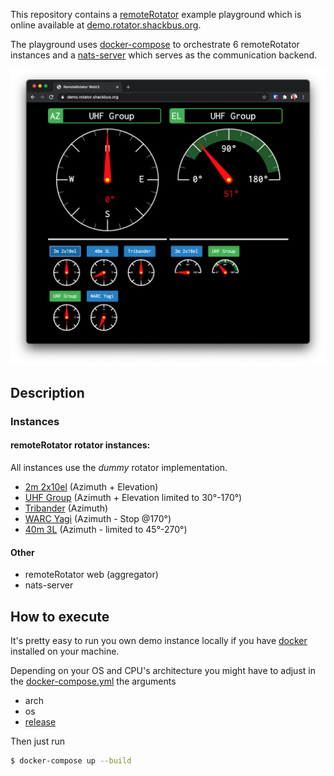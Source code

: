 This repository contains a [remoteRotator](github.com/dh1tw/remoteRotator) example playground which
is online available at [demo.rotator.shackbus.org](demo.rotator.shackbus.org).

The playground uses [docker-compose](https://docs.docker.com/compose/) to orchestrate 6 remoteRotator instances
and a [nats-server](https://nats.io) which serves as the communication backend.

![screenshot rotator demo1](/images/rotator-demo1.png)

## Description

### Instances

#### remoteRotator rotator instances:
All instances use the *dummy* rotator implementation.

- [2m 2x10el](/rotator-demo1/config/vhf.toml) (Azimuth + Elevation)
- [UHF Group]((/rotator-demo1/config/uhf.toml)) (Azimuth + Elevation limited to 30°-170°)
- [Tribander]((/rotator-demo1/config/tribander.toml)) (Azimuth)
- [WARC Yagi]((/rotator-demo1/config/warc.toml)) (Azimuth - Stop @170°)
- [40m 3L]((/rotator-demo1/config/40m.toml)) (Azimuth - limited to 45°-270°)

#### Other
- remoteRotator web (aggregator)
- nats-server

## How to execute

It's pretty easy to run you own demo instance locally if you have
[docker]() installed on your machine.

Depending on your OS and CPU's architecture you might have to adjust in the [docker-compose.yml](/rotator-demo1/docker-compose.yml) the arguments
- arch
- os
- [release](github.com/dh1tw/remoteRotator/releases)

Then just run
``` bash
$ docker-compose up --build
```
